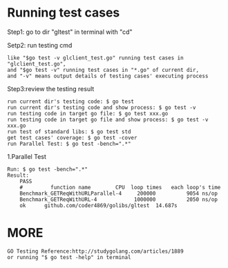 # Running test cases
Step1: go to dir "gltest" in terminal with "cd"

Setp2: run testing cmd

	like "$go test -v glclient_test.go" running test cases in "glclient_test.go",
	and "$go test -v" running test cases in "*.go" of current dir,
	and "-v" means output details of testing cases' executing process

Step3:review the testing result
```
run current dir's testing code: $ go test 
run current dir's testing code and show process: $ go test -v
run testing code in target go file: $ go test xxx.go 
run testing code in target go file and show process: $ go test -v xxx.go 
run test of standard libs: $ go test std
get test cases' coverage: $ go test -cover
run Parallel Test: $ go test -bench=".*"
```
1.Parallel Test
```
Run: $ go test -bench=".*"
Result:
	PASS
	#         function name	       CPU  loop times	 each loop's time
	Benchmark_GETReqWithURLParallel-4	  200000	      9054 ns/op
	Benchmark_GETReqWithURL-4        	 1000000	      2050 ns/op
	ok  	github.com/coder4869/golibs/gltest	14.687s
```

# MORE
```
GO Testing Reference:http://studygolang.com/articles/1889
or running "$ go test -help" in terminal
```